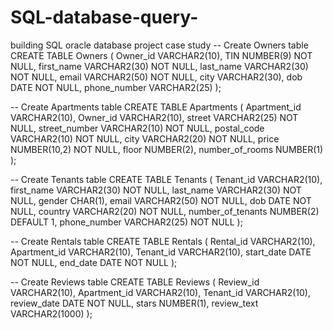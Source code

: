 # SQL-database-query-
building SQL oracle database project case study 
-- Create Owners table
CREATE TABLE Owners (
    Owner_id VARCHAR2(10),
    TIN NUMBER(9) NOT NULL,
    first_name VARCHAR2(30) NOT NULL,
    last_name VARCHAR2(30) NOT NULL,
    email VARCHAR2(50) NOT NULL,
    city VARCHAR2(30),
    dob DATE NOT NULL,
    phone_number VARCHAR2(25)
);

-- Create Apartments table
CREATE TABLE Apartments (
    Apartment_id VARCHAR2(10),
    Owner_id VARCHAR2(10),
    street VARCHAR2(25) NOT NULL,
    street_number VARCHAR2(10) NOT NULL,
    postal_code VARCHAR2(10) NOT NULL,
    city VARCHAR2(20) NOT NULL,
    price NUMBER(10,2) NOT NULL,
    floor NUMBER(2),
    number_of_rooms NUMBER(1)
);

-- Create Tenants table
CREATE TABLE Tenants (
    Tenant_id VARCHAR2(10),
    first_name VARCHAR2(30) NOT NULL,
    last_name VARCHAR2(30) NOT NULL,
    gender CHAR(1),
    email VARCHAR2(50) NOT NULL,
    dob DATE NOT NULL,
    country VARCHAR2(20) NOT NULL,
    number_of_tenants NUMBER(2) DEFAULT 1,
    phone_number VARCHAR2(25) NOT NULL
);

-- Create Rentals table
CREATE TABLE Rentals (
    Rental_id VARCHAR2(10),
    Apartment_id VARCHAR2(10),
    Tenant_id VARCHAR2(10),
    start_date DATE NOT NULL,
    end_date DATE NOT NULL
);

-- Create Reviews table
CREATE TABLE Reviews (
    Review_id VARCHAR2(10),
    Apartment_id VARCHAR2(10),
    Tenant_id VARCHAR2(10),
    review_date DATE NOT NULL,
    stars NUMBER(1),
    review_text VARCHAR2(1000)
);
